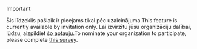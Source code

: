 > [!IMPORTANT]
> <span data-ttu-id="6ee69-101">Šis līdzeklis pašlaik ir pieejams tikai pēc uzaicinājuma.</span><span class="sxs-lookup"><span data-stu-id="6ee69-101">This feature is currently available by invitation only.</span></span> <span data-ttu-id="6ee69-102">Lai izvirzītu jūsu organizāciju dalībai, lūdzu, aizpildiet [šo aptauju](https://aka.ms/ax2012upgrade).</span><span class="sxs-lookup"><span data-stu-id="6ee69-102">To nominate your organization to participate, please complete [this survey](https://aka.ms/ax2012upgrade).</span></span> 
